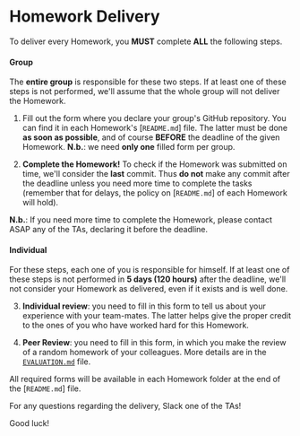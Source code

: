 # Homework Delivery 

To deliver every Homework, you __MUST__ complete __ALL__ the following steps. 

#### Group

The __entire group__ is responsible for these two steps. If at least one of these steps is not performed, we'll assume that the whole group will not deliver the Homework.

1) Fill out the form where you declare your group's GitHub repository. You can find it in each Homework's [`README.md`] file. The latter must be done __as soon as possible__, and of course __BEFORE__ the deadline of the given Homework. __N.b.__: we need __only one__ filled form per group. 

2) __Complete the Homework!__ To check if the Homework was submitted on time, we'll consider the __last__ commit. Thus __do not__ make any commit after the deadline unless you need more time to complete the tasks (remember that for delays, the policy on [`README.md`] of each Homework will hold). 

__N.b.__: If you need more time to complete the Homework, please contact ASAP any of the TAs, declaring it before the deadline. 

#### Individual

For these steps, each one of you is responsible for himself. If at least one of these steps is not performed in __5 days (120 hours)__ after the deadline, we'll not consider your Homework as delivered, even if it exists and is well done.

3) __Individual review__: you need to fill in this form to tell us about your experience with your team-mates. The latter helps give the proper credit to the ones of you who have worked hard for this Homework.

4) __Peer Review__: you need to fill in this form, in which you make the review of a random homework of your colleagues. More details are in the [`EVALUATION.md`](https://github.com/CriMenghini/ADM-2018/blob/master/EVALUATION.md) file.


All required forms will be available in each Homework folder at the end of the [`README.md`] file.

For any questions regarding the delivery, Slack one of the TAs!

Good luck!


